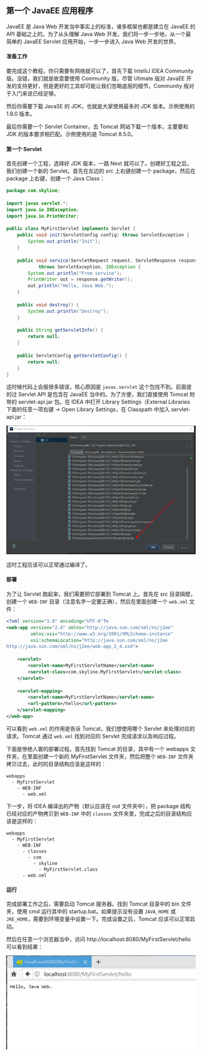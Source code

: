 ## 第一个 JavaEE 应用程序

JavaEE 是 Java Web 开发当中事实上的标准，诸多框架也都是建立在 JavaEE 的 API 基础之上的。为了从头理解 Java Web 开发，我们将一步一步地，从一个最简单的 JavaEE Servlet 应用开始，一步一步进入 Java Web 开发的世界。

#### 准备工作

要完成这个教程，你只需要有网络就可以了，首先下载 IntelliJ IDEA Community 版。没错，我们就是故意要使用 Community 版，尽管 Utimate 版对 JavaEE 开发的支持更好，但是更好的工具却可能让我们忽略底层的细节。Community 版对于入门来说已经足够。

然后你需要下载 JavaSE 的 JDK，也就是大家使用最多的 JDK 版本。示例使用的 1.8.0 版本。

最后你需要一个 Servlet Container，去 Tomcat 网站下载一个版本，主要要和 JDK 的版本要求相匹配。示例使用的是 Tomcat 8.5.0。

#### 第一个 Servlet

首先创建一个工程，选择好 JDK 版本，一路 Next 就可以了。创建好工程之后，我们创建一个新的 Servlet。首先在左边的 src 上右键创建一个 package，然后在 package 上右键，创建一个 Java Class：

```java
package com.skyline;

import javax.servlet.*;
import java.io.IOException;
import java.io.PrintWriter;

public class MyFirstServlet implements Servlet {
    public void init(ServletConfig config) throws ServletException {
        System.out.println("Init");
    }

    public void service(ServletRequest request, ServletResponse response)
            throws ServletException, IOException {
        System.out.println("From service");
        PrintWriter out = response.getWriter();
        out.println("Hello, Java Web.");
    }

    public void destroy() {
        System.out.println("Destroy");
    }

    public String getServletInfo() {
        return null;
    }

    public ServletConfig getServletConfig() {
        return null;
    }
}
```

这时候代码上会报很多错误，核心原因是 `javax.servlet` 这个包找不到。前面提的过 Servlet API 是包含在 JavaEE 当中的。为了方便，我们直接使用 Tomcat 附带的 servlet-api.jar 包。在 IDEA 中打开 Library Settings（External Libraries 下面的任意一项右键 -> Open Library Settings，在 Classpath 中加入 servlet-api.jar：

![classpath](./img/2-library-settings.png)

这时工程应该可以正常通过编译了。

#### 部署

为了让 Servlet 跑起来，我们需要把它部署到 Tomcat 上。首先在 src 目录隔壁，创建一个 `WEB-INF` 目录（注意名字一定要正确），然后在里面创建一个 `web.xml` 文件：

```xml
<?xml version="1.0" encoding="UTF-8"?>
<web-app version="2.4" xmlns="http://java.sun.com/xml/ns/j2ee"
         xmlns:xsi="http://www.w3.org/2001/XMLSchema-instance"
         xsi:schemaLocation="http://java.sun.com/xml/ns/j2ee
http://java.sun.com/xml/ns/j2ee/web-app_2_4.xsd">

    <servlet>
        <servlet-name>MyFirstServletName</servlet-name>
        <servlet-class>com.skyline.MyFirstServlet</servlet-class>
    </servlet>

    <servlet-mapping>
        <servlet-name>MyFirstServletName</servlet-name>
        <url-pattern>/hello</url-pattern>
    </servlet-mapping>
</web-app>
```

可以看到 `web.xml` 的作用是告诉 Tomcat，我们想使用哪个 Servlet 来处理对应的请求。Tomcat 通过 `web.xml` 找到对应的 Servlet 完成请求以及响应过程。

下面是惨绝人寰的部署过程。首先找到 Tomcat 的目录，其中有一个 webapps 文件夹，在里面创建一个新的 MyFirstServlet 文件夹，然后把整个 `WEB-INF` 文件夹拷贝过去，此时的目录结构应该是这样的：

```plaintext
webapps
  - MyFirstServlet
    - WEB-INF
      - web.xml
```

下一步，将 IDEA 编译出的产物（默认应该在 out 文件夹中），把 package 结构已经对应的产物拷贝到 `WEB-INF` 中的 `classes` 文件夹里，完成之后的目录结构应该是这样的：

```plaintext
webapps
  - MyFirstServlet
    - WEB-INF
      - classes
        - com
          - skyline
            - MyFirstServlet.class
      - web.xml
```

#### 运行

完成部署工作之后，需要启动 Tomcat 服务器。找到 Tomcat 目录中的 bin 文件夹，使用 cmd 运行其中的  startup.bat。如果提示没有设置 `JAVA_HOME` 或 `JRE_HOME`，需要到环境变量中设置一下。完成设置之后，Tomcat 应该可以正常启动。

然后在任意一个浏览器当中，访问 http://localhost:8080/MyFirstServlet/hello 可以看到结果：

![result](./img/2-servlet-result.png)